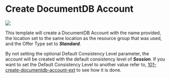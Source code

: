 # Create DocumentDB Account

<a href="https://portal.azure.com/#create/Microsoft.Template/uri/https%3A%2F%2Fraw.githubusercontent.com%2FAzure%2Fazure-quickstart-templates%2Fmaster%2F101-create-documentdb-account%2Fazuredeploy.json" target="_blank">
    <img src="http://azuredeploy.net/deploybutton.png"/>
</a>

This template will create a DocumentDB Account with the name provided, the location set to the same location as the resource group that was used, and the Offer Type set to ***Standard***. 

By not setting the optional Default Consistency Level parameter, the account will be created with the default consistency level of ***Session***.
If you want to set the Default Consistency Level to another value refer to, [101-create-documentdb-account-ext](https://github.com/Azure/azure-quickstart-templates/tree/master/101-create-documentdb-account-ext) to see how it is done. 


